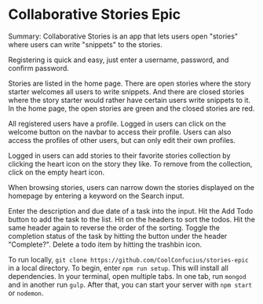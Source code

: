 # Collaborative Stories Epic

Summary: Collaborative Stories is an app that lets users open "stories" where users can write "snippets" to the stories. 

Registering is quick and easy, just enter a username, password, and confirm password. 

Stories are listed in the home page. There are open stories where the story starter welcomes all users to write snippets. And there are closed stories where the story starter would rather have certain users write snippets to it. In the home page, the open stories are green and the closed stories are red.  

All registered users have a profile. Logged in users can click on the welcome button on the navbar to access their profile. Users can also access the profiles of other users, but can only edit their own profiles. 

Logged in users can add stories to their favorite stories collection by clicking the heart icon on the story they like. To remove from the collection, click on the empty heart icon. 

When browsing stories, users can narrow down the stories displayed on the homepage by entering a keyword on the Search input. 



Enter the description and due date of a task into the input. Hit the Add Todo button to add the task to the list. Hit on the headers to sort the todos. Hit the same header again to reverse the order of the sorting. Toggle the completion status of the task by hitting the button under the header "Complete?". Delete a todo item by hitting the trashbin icon. 

To run locally, `git clone https://github.com/CoolConfucius/stories-epic` in a local directory. To begin, enter `npm run setup`.  This will install all dependencies. In your terminal, open multiple tabs. In one tab, run `mongod` and in another run `gulp`. After that, you can start your server with `npm start` or `nodemon`.

